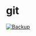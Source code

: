 # git

[![Backup](https://github.com/saltbo/git/actions/workflows/git-backup.yaml/badge.svg)](https://github.com/saltbo/git/actions/workflows/git-backup.yaml)